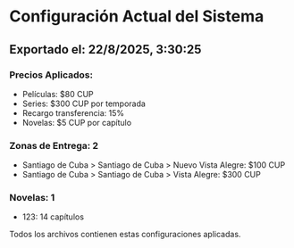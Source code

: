 # Configuración Actual del Sistema

## Exportado el: 22/8/2025, 3:30:25

### Precios Aplicados:
- Películas: $80 CUP
- Series: $300 CUP por temporada  
- Recargo transferencia: 15%
- Novelas: $5 CUP por capítulo

### Zonas de Entrega: 2
- Santiago de Cuba > Santiago de Cuba > Nuevo Vista Alegre: $100 CUP
- Santiago de Cuba > Santiago de Cuba > Vista Alegre: $300 CUP

### Novelas: 1
- 123: 14 capítulos

Todos los archivos contienen estas configuraciones aplicadas.